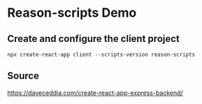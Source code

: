 # Reason-scripts Demo

## Create and configure the client project

    npx create-react-app client --scripts-version reason-scripts

## Source

https://daveceddia.com/create-react-app-express-backend/